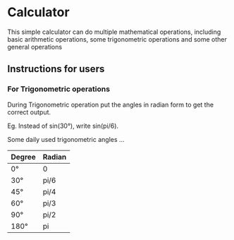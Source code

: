 # Calculator
This simple calculator can do multiple mathematical operations, including basic arithmetic operations, some trigonometric operations and some other general operations

## Instructions for users
### For Trigonometric operations
During Trigonometric operation put the angles in radian form to get the correct output. 

Eg. Instead of sin(30°), write sin(pi/6).

Some daily used trigonometric angles ...

Degree  |  Radian
------- | -------
  0°    |    0
  30°   |    pi/6
  45°   |    pi/4
  60°   |    pi/3
  90°   |    pi/2
  180°  |    pi   
